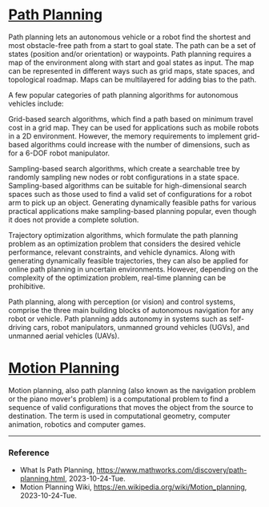 # [Path Planning](https://www.mathworks.com/discovery/path-planning.html)

Path planning lets an autonomous vehicle or a robot find the shortest and most obstacle-free path from a start to goal state. The path can be a set of states (position and/or orientation) or waypoints. Path planning requires a map of the environment along with start and goal states as input. The map can be represented in different ways such as grid maps, state spaces, and topological roadmap. Maps can be multilayered for adding bias to the path.

A few popular categories of path planning algorithms for autonomous vehicles include:

Grid-based search algorithms, which find a path based on minimum travel cost in a grid map. They can be used for applications such as mobile robots in a 2D environment. However, the memory requirements to implement grid-based algorithms could increase with the number of dimensions, such as for a 6-DOF robot manipulator.

Sampling-based search algorithms, which create a searchable tree by randomly sampling new nodes or robt configurations in a state space. Sampling-based algorithms can be suitable for high-dimensional search spaces such as those used to find a valid set of configurations for a robot arm to pick up an object. Generating dynamically feasible paths for various practical applications make sampling-based planning popular, even though it does not provide a complete solution.

Trajectory optimization algorithms, which formulate the path planning problem as an optimization problem that considers the desired vehicle performance, relevant constraints, and vehicle dynamics. Along with generating dynamically feasible trajectories, they can also be applied for online path planning in uncertain environments. However, depending on the complexity of the optimization problem, real-time planning can be prohibitive.

Path planning, along with perception (or vision) and control systems, comprise the three main building blocks of autonomous navigation for any robot or vehicle. Path planning adds autonomy in systems such as self-driving cars, robot manipulators, unmanned ground vehicles (UGVs), and unmanned aerial vehicles (UAVs).

# [Motion Planning](https://en.wikipedia.org/wiki/Motion_planning)

Motion planning, also path planning (also known as the navigation problem or the piano mover's problem) is a computational problem to find a sequence of valid configurations that moves the object from the source to destination. The term is used in computational geometry, computer animation, robotics and computer games.

---

### Reference
- What Is Path Planning, https://www.mathworks.com/discovery/path-planning.html, 2023-10-24-Tue.
- Motion Planning Wiki, https://en.wikipedia.org/wiki/Motion_planning, 2023-10-24-Tue.
